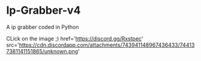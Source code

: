 # Ip-Grabber-v4
A ip grabber coded in Python

CLick on the image ;)
<a> href='https://discord.gg/Rxstpec' src='https://cdn.discordapp.com/attachments/743941148967436433/744137381141151865/unknown.png'
